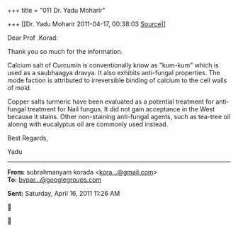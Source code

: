 +++
title = "011 Dr. Yadu Moharir"

+++
[[Dr. Yadu Moharir	2011-04-17, 00:38:03 [Source](https://groups.google.com/g/bvparishat/c/aLRUnHn4-c8)]]



Dear Prof .Korad:  

  

Thank you so much for the information.  

  

Calcium salt of Curcumin is conventionally know as "kum-kum" which is used as a saubhaagya dravya. It also exhibits anti-fungal properties.
The mode faction is attributed to irreversible binding of calcium to the cell walls of mold.  

  

Copper salts turmeric have been evaluated as a potential treatment for anti-fungal treatment for Nail fungus. It did not gain acceptance in the West because it stains. Other non-staining anti-fungal agents, such as tea-tree oil alonng with eucalyptus oil are commonly used instead.  

  

Best Regards,

  

Yadu

  

------------------------------------------------------------------------

**From:** subrahmanyam korada \<[kora...@gmail.com]()\>  
**To:** [bvpar...@googlegroups.com]()  

**Sent:** Saturday, April 16, 2011 11:26 AM





